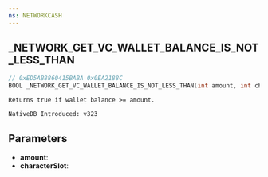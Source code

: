 ```yaml
---
ns: NETWORKCASH
---
```

## _NETWORK_GET_VC_WALLET_BALANCE_IS_NOT_LESS_THAN

```c
// 0xED5AB8860415BABA 0x0EA2188C
BOOL _NETWORK_GET_VC_WALLET_BALANCE_IS_NOT_LESS_THAN(int amount, int characterSlot);
```

```
Returns true if wallet balance >= amount.

NativeDB Introduced: v323
```

## Parameters
* **amount**:
* **characterSlot**:
